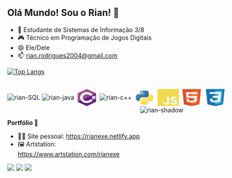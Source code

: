 ## Olá Mundo! Sou o Rian! 👋
 
- 🌱 Estudante de Sistemas de Informação 3/8
- 🎮 Técnico em Programação de Jogos Digitais
- 😄 Ele/Dele
- 📫 rian.rodrigues2004@gmail.com

[![Top Langs](https://github-readme-stats.vercel.app/api/top-langs/?username=rianexe&layout=compact&theme=radical)](https://github.com/rianexe/github-readme-stats)

<div style="display: inline_block"><br>
  <img align="center" alt="rian-SQL" height="40" width="50" src="https://cdn.jsdelivr.net/gh/devicons/devicon@latest/icons/azuresqldatabase/azuresqldatabase-original.svg">   
  <img align="center" alt="rian-java" height="40" width="50" src="https://cdn.jsdelivr.net/gh/devicons/devicon@latest/icons/java/java-original.svg">
  <img align="center" alt="rian-Csharp" height="40" width="50" src="https://raw.githubusercontent.com/devicons/devicon/master/icons/csharp/csharp-original.svg">  
  <img align="center" alt="rian-c++" height="40" width="50" src="https://cdn.jsdelivr.net/gh/devicons/devicon@latest/icons/cplusplus/cplusplus-original.svg">
  <img align="center" alt="rian-Python" height="40" width="50" src="https://raw.githubusercontent.com/devicons/devicon/master/icons/python/python-original.svg">  
  <img align="center" alt="rian-Js" height="40" width="50" src="https://raw.githubusercontent.com/devicons/devicon/master/icons/javascript/javascript-plain.svg">
  <img align="center" alt="rian-HTML" height="40" width="50" src="https://raw.githubusercontent.com/devicons/devicon/master/icons/html5/html5-original.svg">
  <img align="center" alt="rian-CSS" height="40" width="50" src="https://raw.githubusercontent.com/devicons/devicon/master/icons/css3/css3-original.svg">  
  <img align="right" height="200" width="200" alt="rian-shadow" src="https://i.pinimg.com/originals/2c/d7/b7/2cd7b771b57121f2517a47b9f7b73eee.gif">

</div>

  ##

**Portfólio 🎨**

- 👨‍💻 Site pessoal: https://rianexe.netlify.app
- 🖼 Artstation: https://www.artstation.com/rianexe

<div>   
  <a href="https://www.youtube.com/@rian_exe" target="_blank"><img src="https://img.shields.io/badge/YouTube-FF0000?style=for-the-badge&logo=youtube&logoColor=white" target="_blank"></a>
  <a href = "mailto:rian.rodrigues2004@gmail.com"><img src="https://img.shields.io/badge/-Gmail-%23333?style=for-the-badge&logo=gmail&logoColor=white" target="_blank"></a>
  <a href="https://www.linkedin.com/in/riansouzarodrigues/" target="_blank"><img src="https://img.shields.io/badge/-LinkedIn-%230077B5?style=for-the-badge&logo=linkedin&logoColor=white" target="_blank"></a>   
</div>
